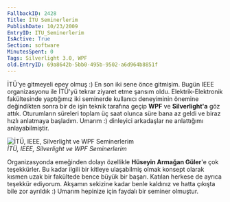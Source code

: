 ```yaml
---
FallbackID: 2428
Title: İTÜ Seminerlerim
PublishDate: 10/23/2009
EntryID: ITU_Seminerlerim
IsActive: True
Section: software
MinutesSpent: 0
Tags: Silverlight 3.0, WPF
old.EntryID: 69a8642b-5bb0-495b-9502-a6d964b8851f
---
```

İTÜ'ye gitmeyeli epey olmuş :) En son iki sene önce gitmişim. Bugün IEEE
organizasyonu ile İTÜ'yü tekrar ziyaret etme şansım oldu.
Elektrik-Elektronik fakültesinde yaptığımız iki seminerde kullanıcı
deneyiminin önemine değindikten sonra bir de işin teknik tarafına geçip
**WPF** ve **Silverlight'a** göz attık. Oturumların süreleri toplam üç
saat olunca süre bana az geldi ve biraz hızlı anlatmaya başladım. Umarım
:) dinleyici arkadaşlar ne anlattığımı anlayabilmiştir.

![İTÜ, IEEE, Silverlight ve WPF
Seminerlerim](http://cdn.daron.yondem.com/assets/2428/22102009_1.jpg)\
*İTÜ, IEEE, Silverlight ve WPF Seminerlerim*

Organizasyonda emeğinden dolayı özellikle **Hüseyin Armağan Güler**'e
çok teşekkürler. Bu kadar ilgili bir kitleye ulaşabilmiş olmak konsept
olarak kısmen uzak bir fakültede bence büyük bir başarı. Katılan herkese
de ayrıca teşekkür ediyorum. Akşamın sekizine kadar benle kaldınız ve
hatta çıkışta bile zor ayrıldık :) Umarım hepinize için faydalı bir
seminer olmuştur.


